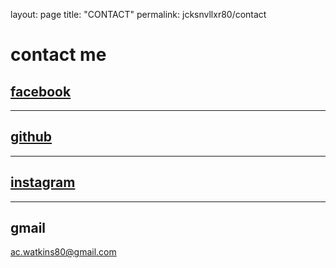 layout: page
title: "CONTACT"
permalink: jcksnvllxr80/contact

# contact me

## [facebook](https://www.facebook.com/ac.watkins80)

---

## [github](https://github.com/jcksnvllxr80)

---

## [instagram](https://www.instagram.com/acwatkins80/)

---

## gmail

ac.watkins80@gmail.com

